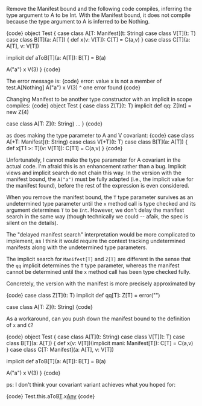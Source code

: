 Remove the Manifest bound and the following code compiles, inferring the type argument to A to be Int.  With the Manifest bound, it does not compile because the type argument to A is inferred to be Nothing.

{code}
object Test {
 case class A[T: Manifest](t: String)
 case class V[T](t: T)
 case class B[T](a: A[T]) { def x(v: V[T]): C[T] = C(a,v) }
 case class C[T](a: A[T], v: V[T])

 implicit def aToB[T](a: A[T]): B[T] = B(a)

 A("a") x V(3)
}
{code}

The error message is:
{code}
error: value x is not a member of test.A[Nothing]
	A("a") x V(3)
               ^
one error found
{code}

Changing Manifest to be another type constructor with an implicit in scope compiles:
{code}
object Test {
  case class Z[T](t: T)
  implicit def qq: Z[Int] = new Z(4)

  case class A[T: Z](t: String)
  ...
}
{code}

as does making the type parameter to A and V covariant:
{code}
case class A[+T: Manifest](t: String)
case class V[+T](t: T)
case class B[T](a: A[T]) { def x[T1 >: T](v: V[T1]): C[T1] = C(a,v) }
{code}

Unfortunately, I cannot make the type parameter for A covariant in the actual code.
I'm afraid this is an enhancement rather than a bug. Implicit views and implicit search do not chain this way. In the version with the manifest bound, the `A("a")` must be fully adapted (i.e., the implicit value for the manifest found), before the rest of the expression is even considered. 

When you remove the manifest bound, the `T` type parameter survives as an undetermined type parameter until the `x` method call is type checked and its argument determines `T` to be `Int`. However, we don't delay the manifest search in the same way (though technically we could -- afaik, the spec is silent on the details). 

The "delayed manifest search" interpretation would be more complicated to implement, as I think it would require the context tracking undetermined manifests along with the undetermined type parameters.

The implicit search for `Manifest[T]` and `Z[T]` are different in the sense that the `qq` implicit determines the `T` type parameter, whereas the manifest cannot be determined until the `x` method call has been type checked fully.

Concretely, the version with the manifest is more precisely approximated by

{code}
 case class Z[T](t: T)
 implicit def qq[T]: Z[T] = error("")
  
 case class A[T: Z](t: String)
{code}

As a workaround, can you push down the manifest bound to the definition of `x` and `C`?

{code}
object Test {
 case class A[T](t: String)
 case class V[T](t: T)
 case class B[T](a: A[T]) { def x(v: V[T])(implicit mani: Manifest[T]): C[T] = C(a,v) }
 case class C[T: Manifest](a: A[T], v: V[T])

 implicit def aToB[T](a: A[T]): B[T] = B(a)

 A("a") x V(3)
}
{code}


ps: I don't think your covariant variant achieves what you hoped for:

{code}
Test.this.aToB[T](Test.this.A.apply[Nothing]("a")(reflect.this.Manifest.Nothing)).x[Any](Test.this.V.apply[Int](3))
{code}
